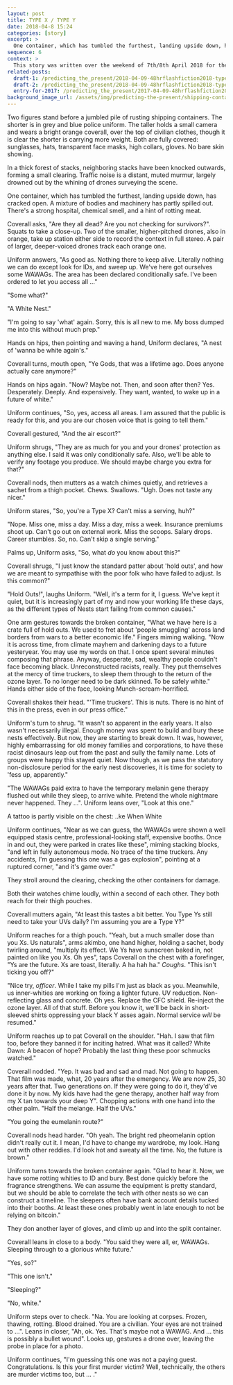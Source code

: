 ```yaml
---
layout: post
title: TYPE X / TYPE Y
date: 2018-04-8 15:24
categories: [story]
excerpt: >
  One container, which has tumbled the furthest, landing upside down, has cracked open. A mixture of bodies and machinery has partly spilled out. There's a strong hospital, chemical smell, and a hint of rotting meat.
sequence: 6
context: >
  This story was written over the weekend of 7th/8th April 2018 for the [@scifilondon](https://twitter.com/scifilondon) [#SFL48hrFlash](https://twitter.com/hashtag/SFL48hrFlash) [Fiction challenge](http://48hour.sci-fi-london.com/challenge/48-hour-flash-fiction-2018), with (in my case) a specified title, "TYPE X / TYPE Y", including dialogue, "Ye Gods, that was a lifetime ago. Does anyone actually care anymore?", some optional science, "Chameleon DNA allows drugs to be developed to change skin colour", and up to 2K words.
related-posts:
  draft-1: /predicting_the_present/2018-04-09-48hrflashfiction2018-type-x-type-y-draft-01
  draft-2: /predicting_the_present/2018-04-09-48hrflashfiction2018-type-x-type-y-draft-02
  entry-for-2017: /predicting_the_present/2017-04-09-48hrflashfiction2017-several-days
background_image_url: /assets/img/predicting-the-present/shipping-containers-1362406957o8M.jpg
---
```


Two figures stand before a jumbled pile of rusting shipping containers. The shorter is in grey and blue police uniform. The taller holds a small camera and wears a bright orange coverall, over the top of civilian clothes, though it is clear the shorter is carrying more weight. Both are fully covered: sunglasses, hats, transparent face masks, high collars, gloves. No bare skin showing.

In a thick forest of stacks, neighboring stacks have been knocked outwards, forming a small clearing. Traffic noise is a distant, muted murmur, largely drowned out by the whining of drones surveying the scene.

One container, which has tumbled the furthest, landing upside down, has cracked open. A mixture of bodies and machinery has partly spilled out. There's a strong hospital, chemical smell, and a hint of rotting meat.

Coverall asks, "Are they all dead? Are you not checking for survivors?". Squats to take a close-up. Two of the smaller, higher-pitched drones, also in orange, take up station either side to record the context in full stereo. A pair of larger, deeper-voiced drones track each orange one.

Uniform answers, "As good as. Nothing there to keep alive. Literally nothing we can do except look for IDs, and sweep up. We've here got ourselves some WAWAGs. The area has been declared conditionally safe. I've been ordered to let you access all ..."

"Some what?"

"A White Nest."

"I'm going to say 'what' again. Sorry, this is all new to me. My boss dumped me into this without much prep."

Hands on hips, then pointing and waving a hand, Uniform declares, "A nest of 'wanna be white again's."

Coverall turns, mouth open, "Ye Gods, that was a lifetime ago. Does anyone actually care anymore?"

Hands on hips again. "Now? Maybe not. Then, and soon after then? Yes. Desperately. Deeply. And expensively. They want, wanted, to wake up in a future of white."

Uniform continues, "So, yes, access all areas. I am assured that the public is ready for this, and you are our chosen voice that is going to tell them."

Coverall gestured, "And the air escort?"

Uniform shrugs, "They are as much for you and your drones' protection as anything else. I said it was only conditionally safe. Also, we'll be able to verify any footage you produce. We should maybe charge you extra for that?"

Coverall nods, then mutters as a watch chimes quietly, and retrieves a sachet from a thigh pocket. Chews. Swallows. "Ugh. Does not taste any nicer."

Uniform stares, "So, you're a Type X? Can't miss a serving, huh?"

"Nope. Miss one, miss a day. Miss a day, miss a week. Insurance premiums shoot up. Can't go out on external work. Miss the scoops. Salary drops. Career stumbles. So, no. Can't skip a single serving."

Palms up, Uniform asks, "So, what *do* you know about this?"

Coverall shrugs, "I just know the standard patter about 'hold outs', and how we are meant to sympathise with the poor folk who have failed to adjust. Is this common?"

"Hold Outs!", laughs Uniform. "Well, it's a term for it, I guess. We've kept it quiet, but it is increasingly part of my and now your working life these days, as the different types of Nests start failing from common causes."

One arm gestures towards the broken container, "What we have here is a crate full of hold outs. We used to fret about 'people smuggling' across land borders from wars to a better economic life." Fingers miming walking. "Now it is across time, from climate mayhem and darkening days to a future yesteryear. You may use my words on that. I once spent several minutes composing that phrase. Anyway, desperate, sad, wealthy people couldn't face becoming black. Unreconstructed racists, really. They put themselves at the mercy of time truckers, to sleep them through to the return of the ozone layer. To no longer need to be dark skinned. To be safely white." Hands either side of the face, looking Munch-scream-horrified.

Coverall shakes their head. "'Time truckers'. This is nuts. There is no hint of this in the press, even in our press office."

Uniform's turn to shrug. "It wasn't so apparent in the early years. It also wasn't necessarily illegal. Enough money was spent to build and bury these nests effectively. But now, they are starting to break down. It was, however, highly embarrassing for old money families and corporations, to have these racist dinosaurs leap out from the past and sully the family name. Lots of groups were happy this stayed quiet. Now though, as we pass the statutory non-disclosure period for the early nest discoveries, it is time for society to 'fess up, apparently."

"The WAWAGs paid extra to have the temporary melanin gene therapy flushed out while they sleep, to arrive white. Pretend the whole nightmare never happened. They ...". Uniform leans over, "Look at this one."

A tattoo is partly visible on the chest: ..ke When White

Uniform continues, "Near as we can guess, the WAWAGs were shown a well equipped stasis centre, professional-looking staff, expensive booths. Once in and out, they were parked in crates like these", miming stacking blocks, "and left in fully autonomous mode. No trace of the time truckers. Any accidents, I'm guessing this one was a gas explosion", pointing at a ruptured corner, "and it's game over."

They stroll around the clearing, checking the other containers for damage.

Both their watches chime loudly, within a second of each other. They both reach for their thigh pouches.

Coverall mutters again, "At least this tastes a bit better. You Type Ys still need to take your UVs daily? I'm assuming you are a Type Y?"

Uniform reaches for a thigh pouch. "Yeah, but a much smaller dose than you Xs. Us naturals", arms akimbo, one hand higher, holding a sachet, body twirling around, "multiply its effect. We Ys have sunscreen baked in, not painted on like you Xs. Oh yes", taps Coverall on the chest with a forefinger, "Ys are the future. Xs are toast, literally. A ha hah ha." _Coughs_. "This isn't ticking you off?"

"Nice try, *officer*. While I take my pills I'm just as black as you. Meanwhile, us inner-whities are working on fixing a lighter future. UV reduction. Non-reflecting glass and concrete. Oh yes. Replace the CFC shield. Re-inject the ozone layer. All of that stuff. Before you know it, we'll be back in short-sleeved shirts oppressing your black Y asses again. Normal service *will* be resumed."

Uniform reaches up to pat Coverall on the shoulder. "Hah. I saw that film too, before they banned it for inciting hatred. What was it called? White Dawn: A beacon of hope? Probably the last thing these poor schmucks watched."

Coverall nodded. "Yep. It was bad and sad and mad. Not going to happen. That film was made, what, 20 years after the emergency. We are now 25, 30 years after that. Two generations on. If they were going to do it, they'd've done it by now. My kids have had the gene therapy, another half way from my X tan towards your deep Y". Chopping actions with one hand into the other palm. "Half the melange. Half the UVs."

"You going the eumelanin route?"

Coverall nods head harder. "Oh yeah. The bright red pheomelanin option didn't really cut it. I mean, I'd have to change my wardrobe, my look. Hang out with other reddies. I'd look hot and sweaty all the time. No, the future is brown."

Uniform turns towards the broken container again. "Glad to hear it. Now, we have some rotting whities to ID and bury. Best done quickly before the fragrance strengthens. We can assume the equipment is pretty standard, but we should be able to correlate the tech with other nests so we can construct a timeline. The sleepers often have bank account details tucked into their booths. At least these ones probably went in late enough to not be relying on bitcoin."  

They don another layer of gloves, and climb up and into the split container.

Coverall leans in close to a body. "You said they were all, er, WAWAGs. Sleeping through to a glorious white future."

"Yes, so?"

"This one isn't."

"Sleeping?"

"No, white."

Uniform steps over to check. "Na. You are looking at corpses. Frozen, thawing, rotting. Blood drained. You are a civilian. Your eyes are not trained to ...". Leans in closer, "Ah, ok. Yes. That's maybe not a WAWAG. And ... this is possibly a bullet wound". Looks up, gestures a drone over, leaving the probe in place for a photo.

Uniform continues, "I'm guessing this one was not a paying guest. Congratulations. Is this your first murder victim? Well, technically, the others are murder victims too, but ... ."
